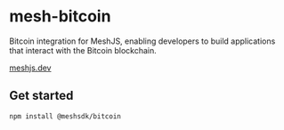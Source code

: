 # mesh-bitcoin

Bitcoin integration for MeshJS, enabling developers to build applications that interact with the Bitcoin blockchain.

[meshjs.dev](https://meshjs.dev/)

## Get started

```bash
npm install @meshsdk/bitcoin
```
